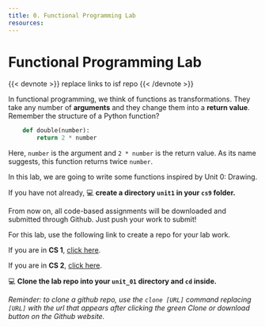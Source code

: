 ```yaml
---
title: 0. Functional Programming Lab
resources:
---
```


# Functional Programming Lab
{{< devnote >}}
replace links to isf repo
{{< /devnote >}}

In functional programming, we think of functions as transformations. They take any number of **arguments** and they change them into a **return value**.
Remember the structure of a Python function?

```python
    def double(number):
        return 2 * number
```

Here, `number` is the argument and `2 * number` is the return value. As its name suggests, this function returns twice `number`.

In this lab, we are going to write some functions inspired by Unit 0: Drawing.

If you have not already, 💻 **create a directory `unit1` in your `cs9` folder.**

From now on, all code-based assignments will be downloaded and submitted through Github. Just push your work to submit!

For this lab, use the following link to create a repo for your lab work.

If you are in **CS 1**, [click here](https://classroom.github.com/a/r13vhXjj).

If you are in **CS 2**, [click here](https://classroom.github.com/a/C8pBPH32).

💻 **Clone the lab repo into your `unit_01` directory and `cd` inside.**

*Reminder: to clone a github repo, use the `clone [URL]` command replacing `[URL]` with the url that appears after clicking the green Clone or download button on the Github website.*
